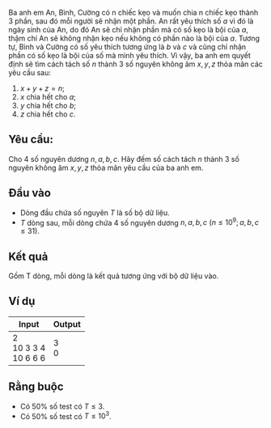 
Ba anh em An, Bình, Cường có n chiếc kẹo và muốn chia n chiếc kẹo thành $3$ phần, sau đó mỗi người sẽ nhận một phần. An rất yêu thích số $a$ vì đó là ngày sinh của An, do đó An sẽ chỉ nhận phần mà có số kẹo là bội của $a$, thậm chí An sẽ không nhận kẹo nếu không có phần nào là bội của $a$. Tương tự, Bình và Cường có số yêu thích tương ứng là $b$ và $c$ và cũng chỉ nhận phần có số kẹo là bội của số mà mình yêu thích. Vì vậy, ba anh em quyết định sẽ tìm cách tách số $n$ thành $3$ số nguyên không âm $x, y, z$ thỏa mãn các yêu cầu sau:

1) $x + y + z = n$;
2) $x$ chia hết cho $a$;
3) $y$ chia hết cho $b$;
4) $z$ chia hết cho $c$.

## Yêu cầu: 

Cho $4$ số nguyên dương $n, a, b, c$. Hãy đếm số cách tách $n$ thành $3$ số nguyên không âm $x, y, z$ thỏa mãn yêu cầu của ba anh em.

## Đầu vào

- Dòng đầu chứa số nguyên $T$ là số bộ dữ liệu.
- $T$ dòng sau, mỗi dòng chứa $4$ số nguyên dương $n, a, b, c\ (n \le 10^9; a,b,c \le 31)$.

## Kết quả

Gồm T dòng, mỗi dòng là kết quả tương ứng với bộ dữ liệu vào.

## Ví dụ

| Input                     | Output |
| ------------------------- | ------ |
| 2<br>10 3 3 4<br>10 6 6 6 | 3<br>0 |

## Rằng buộc

- Có $50\%$ số test có $T \le 3$.
- Có $50\%$ số test có $T \le 10^3$.